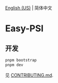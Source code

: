[English (US)](README.md) | 简体中文

# Easy-PSI

## 开发

```bash
pnpm bootstrap
pnpm dev
```

见 [CONTRIBUTING.md](CONTRIBUTING.zh-Hans.md).
